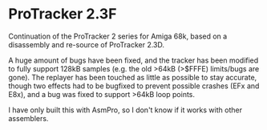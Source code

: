 # ProTracker 2.3F
Continuation of the ProTracker 2 series for Amiga 68k, based on a disassembly and re-source of ProTracker 2.3D.

A huge amount of bugs have been fixed, and the tracker has been modified to fully support 128kB samples (e.g. the old >64kB (>$FFFE) limits/bugs are gone).
The replayer has been touched as little as possible to stay accurate, though two effects had to be bugfixed to prevent possible crashes (EFx and E8x), and a bug was fixed to support >64kB loop points.

I have only built this with AsmPro, so I don't know if it works with other assemblers.
